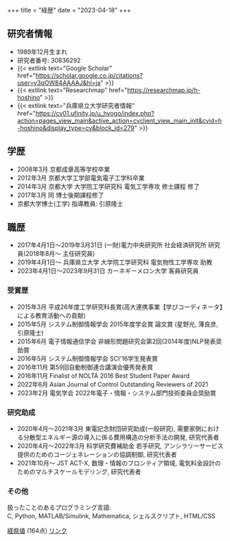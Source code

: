 +++
title = "経歴"
date = "2023-04-18"
+++


## 研究者情報

* 1989年12月生まれ
* 研究者番号: 30836292
* {{< extlink text="Google Scholar" href="https://scholar.google.co.jp/citations?user=y3qOW84AAAAJ&hl=ja" >}}
* {{< extlink text="Researchmap" href="https://researchmap.jp/h-hoshino" >}}
* {{< extlink text="兵庫県立大学研究者情報" href="https://cv01.ufinity.jp/u_hyogo/index.php?action=pages_view_main&active_action=cvclient_view_main_init&cvid=h-hoshino&display_type=cv&block_id=279" >}}


## 学歴

* 2008年3月 京都成章高等学校卒業
* 2012年3月 京都大学工学部電気電子工学科卒業
* 2014年3月 京都大学 大学院工学研究科 電気工学専攻 修士課程 修了
* 2017年3月 同 博士後期課程修了
* 京都大学博士(工学) 指導教員: 引原隆士

## 職歴

* 2017年4月1日～2019年3月31日 (一財)電力中央研究所 社会経済研究所 研究員(2018年8月～ 主任研究員) 
* 2019年4月1日～ 兵庫県立大学 大学院工学研究科 電気物性工学専攻 助教
* 2023年4月1日～2023年9月31日 カーネギーメロン大学 客員研究員 


### 受賞歴

* 2015年3月 平成26年度工学研究科長賞(高大連携事業【学びコーディネータ】による教育活動への貢献)
* 2015年5月 システム制御情報学会 2015年度学会賞 論文賞 (星野光, 薄良彦, 引原隆士)
* 2015年6月 電子情報通信学会 非線形問題研究会第2回(2014年度)NLP発表奨励賞
* 2016年5月 システム制御情報学会 SCI'16学生発表賞
* 2016年11月 第59回自動制御連合講演会優秀発表賞
* 2016年11月 Finalist of NOLTA 2016 Best Student Paper Award
* 2022年6月 Asian Journal of Control Outstanding Reviewers of 2021
* 2023年2月 電気学会 2022年電子・情報・システム部門技術委員会奨励賞

### 研究助成

* 2020年4月～2021年3月 東電記念財団研究助成(一般研究), 需要家側における分散型エネルギー源の導入に係る費用構造の分析手法の開発, 研究代表者
* 2020年4月～2022年3月 科学研究費補助金 若手研究, アンシラリーサービス提供のためのコージェネレーションの協調制御, 研究代表者
* 2021年10月～ JST ACT-X, 数理・情報のフロンティア領域, 電気料金設計のためのマルチスケールモデリング, 研究代表者


### その他

扱ったことのあるプログラミング言語:
<br> C, Python, MATLAB/Simulink, Mathematica, シェルスクリプト, HTML/CSS


[経県値](https://uub.jp/j.cgi/jqthfhcaIajrTfjrTajqTfjqTIfFhaIfw/hoshi06) (164点)  [リンク](https://uub.jp/kkn/)

